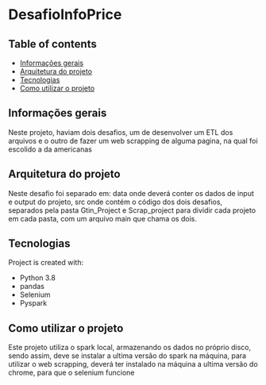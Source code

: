# DesafioInfoPrice

## Table of contents
* [Informações gerais](#Informações-gerais)
* [Arquitetura do projeto](#arquitetura-do-projeto)
* [Tecnologias](#tecnologias)
* [Como utilizar o projeto](#como-utilizar-o-projeto)

## Informações gerais
Neste projeto, haviam dois desafios, um de desenvolver um ETL dos arquivos e o outro de fazer um web scrapping de alguma pagina, na qual foi escolido a da americanas

## Arquitetura do projeto
Neste desafio foi separado em: data onde deverá conter os dados de input e output do projeto, src onde contém o código dos dois desafios, separados pela pasta Gtin_Project e Scrap_project para dividir cada projeto em cada pasta, com um arquivo main que chama os dois.

## Tecnologias
Project is created with:
* Python 3.8
* pandas
* Selenium
* Pyspark

## Como utilizar o projeto
Este projeto utiliza o spark local, armazenando os dados no próprio disco, sendo assim, deve se instalar a ultima versão do spark na máquina, para utilizar o web scrapping, deverá ter instalado na máquina a ultima versão do chrome, para que o selenium funcione
